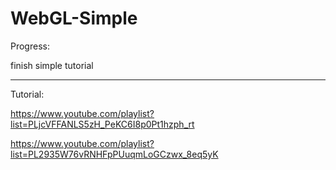 # WebGL-Simple

Progress:

finish simple tutorial

---
Tutorial:

https://www.youtube.com/playlist?list=PLjcVFFANLS5zH_PeKC6I8p0Pt1hzph_rt

https://www.youtube.com/playlist?list=PL2935W76vRNHFpPUuqmLoGCzwx_8eq5yK
